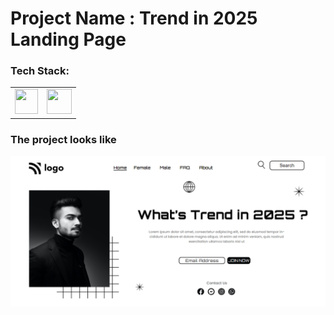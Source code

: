 # Project Name : Trend in 2025 Landing Page

### Tech Stack:
<table>
<tr>
<td><img src="https://icons-for-free.com/iconfiles/png/512/icon++html+icon-1320194800994962643.png" height="40px" width="37px"></td>

<td><img src="https://cdn-icons-png.flaticon.com/512/5968/5968242.png" height="40px" width="40px"></td>
</tr>
</table>

### The project looks like

![Screenshot](1.PNG)